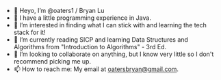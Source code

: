 - 👋 Heyo, I’m @oaters1 / Bryan Lu
- 📖 I have a little programming experience in Java.
- 👀 I’m interested in finding what I can stick with and learning the tech stack for it!
- 🌱 I’m currently reading SICP and learning Data Structures and Algorithms from "Introduction to Algorithms" - 3rd Ed.
- 💞️ I’m looking to collaborate on anything, but I know very little so I don't recommend picking me up.
- 📫 How to reach me: My email at oatersbryan@gmail.com.

<!---
oaters1/oaters1 is a ✨ special ✨ repository because its `README.md` (this file) appears on your GitHub profile.
You can click the Preview link to take a look at your changes.
--->
